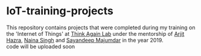 # IoT-training-projects
This repository contains projects that were completed during my training on the 'Internet of Things' at [Think Again Lab](https://www.thinkagainlab.com/) under the mentorship of [Arjit Hazra](https://www.linkedin.com/in/thinkerarijithajra/), [Naina Singh](https://www.linkedin.com/in/thinkernaina/) and [Sayandeep Majumdar](https://www.linkedin.com/in/connectwithsayandeep/) in the year 2019.  
code will be uploaded soon
